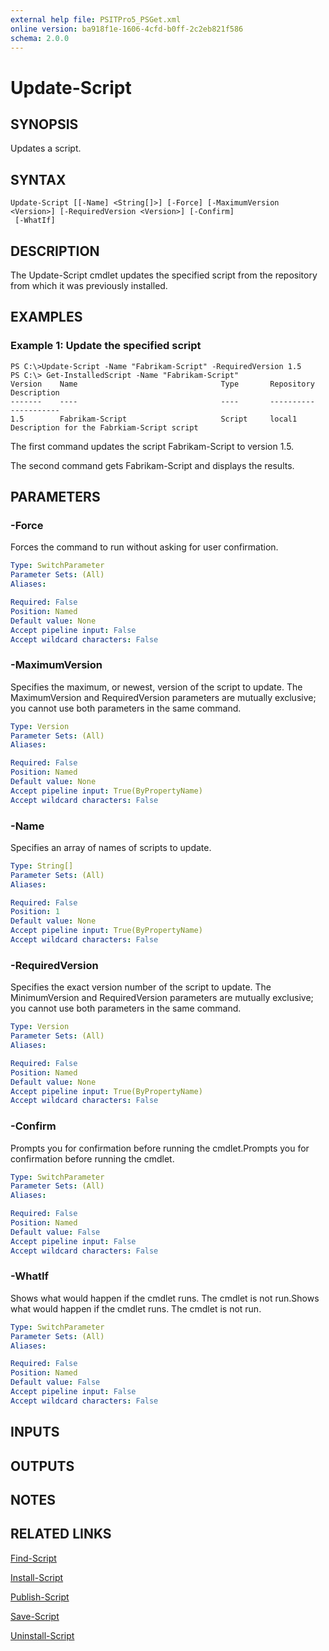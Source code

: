 ```yaml
---
external help file: PSITPro5_PSGet.xml
online version: ba918f1e-1606-4cfd-b0ff-2c2eb821f586
schema: 2.0.0
---
```


# Update-Script
## SYNOPSIS
Updates a script.

## SYNTAX

```
Update-Script [[-Name] <String[]>] [-Force] [-MaximumVersion <Version>] [-RequiredVersion <Version>] [-Confirm]
 [-WhatIf]
```

## DESCRIPTION
The Update-Script cmdlet updates the specified script from the repository from which it was previously installed.

## EXAMPLES

### Example 1: Update the specified script
```
PS C:\>Update-Script -Name "Fabrikam-Script" -RequiredVersion 1.5
PS C:\> Get-InstalledScript -Name "Fabrikam-Script"
Version    Name                                Type       Repository           Description
-------    ----                                ----       ----------           -----------
1.5        Fabrikam-Script                     Script     local1               Description for the Fabrkiam-Script script
```

The first command updates the script Fabrikam-Script to version 1.5.

The second command gets Fabrikam-Script and displays the results.

## PARAMETERS

### -Force
Forces the command to run without asking for user confirmation.

```yaml
Type: SwitchParameter
Parameter Sets: (All)
Aliases: 

Required: False
Position: Named
Default value: None
Accept pipeline input: False
Accept wildcard characters: False
```

### -MaximumVersion
Specifies the maximum, or newest, version of the script to update.
The MaximumVersion and RequiredVersion parameters are mutually exclusive; you cannot use both parameters in the same command.

```yaml
Type: Version
Parameter Sets: (All)
Aliases: 

Required: False
Position: Named
Default value: None
Accept pipeline input: True(ByPropertyName)
Accept wildcard characters: False
```

### -Name
Specifies an array of names of scripts to update.

```yaml
Type: String[]
Parameter Sets: (All)
Aliases: 

Required: False
Position: 1
Default value: None
Accept pipeline input: True(ByPropertyName)
Accept wildcard characters: False
```

### -RequiredVersion
Specifies the exact version number of the script to update.
The MinimumVersion and RequiredVersion parameters are mutually exclusive; you cannot use both parameters in the same command.

```yaml
Type: Version
Parameter Sets: (All)
Aliases: 

Required: False
Position: Named
Default value: None
Accept pipeline input: True(ByPropertyName)
Accept wildcard characters: False
```

### -Confirm
Prompts you for confirmation before running the cmdlet.Prompts you for confirmation before running the cmdlet.

```yaml
Type: SwitchParameter
Parameter Sets: (All)
Aliases: 

Required: False
Position: Named
Default value: False
Accept pipeline input: False
Accept wildcard characters: False
```

### -WhatIf
Shows what would happen if the cmdlet runs.
The cmdlet is not run.Shows what would happen if the cmdlet runs.
The cmdlet is not run.

```yaml
Type: SwitchParameter
Parameter Sets: (All)
Aliases: 

Required: False
Position: Named
Default value: False
Accept pipeline input: False
Accept wildcard characters: False
```

## INPUTS

## OUTPUTS

## NOTES

## RELATED LINKS

[Find-Script](ba918f1e-1606-4cfd-b0ff-2c2eb821f586)

[Install-Script](ad041750-9866-43b1-af85-077f2b2efae0)

[Publish-Script](e8bdc076-6514-4e00-b16d-23e7d5fd4d13)

[Save-Script](e4f6f4ae-94fd-4ac2-adab-d3465dafb562)

[Uninstall-Script](22014a04-4bf6-4d13-98cd-7717567da987)

